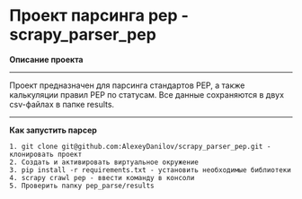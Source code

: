 # Проект парсинга pep - scrapy_parser_pep

**Описание проекта**

***
Проект предназначен для парсинга стандартов PEP, а также калькуляции правил PEP по статусам.
Все данные сохраняются в двух csv-файлах в папке results.
***

**Как запустить парсер**
```
1. git clone git@github.com:AlexeyDanilov/scrapy_parser_pep.git - клонировать проект
2. Создать и активировать виртуальное окружение
3. pip install -r requirements.txt - установить необходимые библиотеки
4. scrapy crawl pep - ввести команду в консоли
5. Проверить папку pep_parse/results
```
